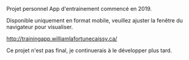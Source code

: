 Projet personnel App d'entrainement commencé en 2019.

Disponible uniquement en format mobile, veuillez ajuster la fenêtre du navigateur pour visualiser.

http://trainingapp.williamlafortunecaissy.ca/

Ce projet n'est pas final, je continuerais à le développer plus tard.
